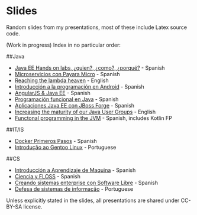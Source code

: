 Slides
======

Random slides from my presentations, most of these include Latex source code.

(Work in progress) Index in no particular order:

##Java
* [Java EE Hands on labs, ¿quien?, ¿como?, ¿porqué?](javaee-2017/main.pdf) - Spanish
* [Microservicios con Payara Micro](payara-micro/main.pdf) - Spanish
* [Reaching the lambda heaven](lambda-heaven/main.pdf) - English
* [Introducción a la programación en Android](android-intro/main.pdf) - Spanish
* [AngularJS & Java EE](angularjs-javaee/main.pdf) - Spanish
* [Programación funcional en Java](fp-java/main.pdf) - Spanish
* [Aplicaciones Java EE con JBoss Forge](jboss-forge-eclipse/main.pdf) - Spanish
* [Increasing the maturity of our Java User Groups](ug-maturity/UG_MaturityLevels.pdf) - English
* [Functonal programming in the JVM](functional-jvm/main.pdf) - Spanish, includes Kotlin FP

##IT/IS
* [Docker Primeros Pasos](docker-primeros-pasos/main.pdf) - Spanish
* [Introdução ao Gentoo Linux](gentoo-portugues/small.pdf) - Portuguese

##CS
* [Introducción a Aprendizaje de Maquina](machine-learning/main.pdf) - Spanish
* [Ciencia y FLOSS](ciencia-y-floss/small.pdf) - Spanish
* [Creando sistemas enterprise con Software Libre](coecys-2014/presentacion.pdf) - Spanish
* [Defesa de sistemas de informação](defesa-sistemas-informação/small.pdf) - Portuguese


Unless explicitly stated in the slides, all presentations are shared under CC-BY-SA license.
